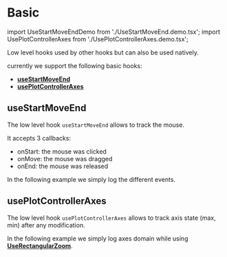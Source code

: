 # Basic

import UseStartMoveEndDemo from './UseStartMoveEnd.demo.tsx';
import UsePlotControllerAxes from './UsePlotControllerAxes.demo.tsx';

Low level hooks used by other hooks but can also be used natively.

currently we support the following basic hooks:

- **[useStartMoveEnd](./100_basic.md#usestartmoveend)**
- **[usePlotControllerAxes](./100_basic.md#useplotcontrolleraxes)**

## useStartMoveEnd

The low level hook `useStartMoveEnd` allows to track the mouse.

It accepts 3 callbacks:

- onStart: the mouse was clicked
- onMove: the mouse was dragged
- onEnd: the mouse was released

In the following example we simply log the different events.

<UseStartMoveEndDemo />

## usePlotControllerAxes

The low level hook `usePlotControllerAxes` allows to track axis state (max, min) after any modification.

In the following example we simply log axes domain while using **[UseRectangularZoom](./300_functional.md#userectangularzoom)**.

<UsePlotControllerAxes />
